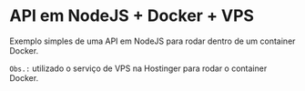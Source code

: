 # API em NodeJS + Docker + VPS
Exemplo simples de uma API em NodeJS para rodar dentro de um container Docker.

`Obs.:` utilizado o serviço de VPS na Hostinger para rodar o container Docker.